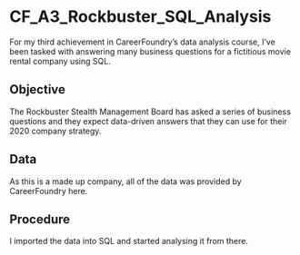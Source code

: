 # CF_A3_Rockbuster_SQL_Analysis
For my third achievement in CareerFoundry’s data analysis course, I’ve been tasked with answering many business questions for a fictitious movie rental company using SQL.
## Objective
The Rockbuster Stealth Management Board has asked a series of business questions and they expect data-driven answers that they can use for their 2020 company strategy.
## Data
As this is a made up company, all of the data was provided by CareerFoundry here.
## Procedure
I imported the data into SQL and started analysing it from there.
